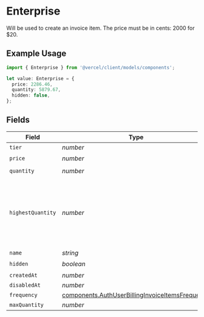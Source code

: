 # Enterprise

Will be used to create an invoice item. The price must be in cents: 2000 for $20.

## Example Usage

```typescript
import { Enterprise } from '@vercel/client/models/components';

let value: Enterprise = {
  price: 2286.46,
  quantity: 5879.67,
  hidden: false,
};
```

## Fields

| Field             | Type                                                                                                               | Required           | Description                                                                                           |
| ----------------- | ------------------------------------------------------------------------------------------------------------------ | ------------------ | ----------------------------------------------------------------------------------------------------- |
| `tier`            | _number_                                                                                                           | :heavy_minus_sign: | N/A                                                                                                   |
| `price`           | _number_                                                                                                           | :heavy_check_mark: | N/A                                                                                                   |
| `quantity`        | _number_                                                                                                           | :heavy_check_mark: | N/A                                                                                                   |
| `highestQuantity` | _number_                                                                                                           | :heavy_minus_sign: | The highest quantity in the current period. Used to render the correct enable/disable UI for add-ons. |
| `name`            | _string_                                                                                                           | :heavy_minus_sign: | N/A                                                                                                   |
| `hidden`          | _boolean_                                                                                                          | :heavy_check_mark: | N/A                                                                                                   |
| `createdAt`       | _number_                                                                                                           | :heavy_minus_sign: | N/A                                                                                                   |
| `disabledAt`      | _number_                                                                                                           | :heavy_minus_sign: | N/A                                                                                                   |
| `frequency`       | [components.AuthUserBillingInvoiceItemsFrequency](../../models/components/authuserbillinginvoiceitemsfrequency.md) | :heavy_minus_sign: | N/A                                                                                                   |
| `maxQuantity`     | _number_                                                                                                           | :heavy_minus_sign: | N/A                                                                                                   |
